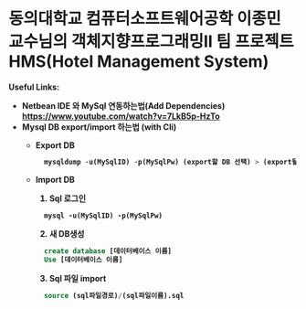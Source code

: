 <h1>동의대학교 컴퓨터소프트웨어공학 이종민 교수님의 객체지향프로그래밍II 팀 프로젝트 HMS(Hotel Management System)</h1>

<b>Useful Links: </br>

- Netbean IDE 와 MySql 연동하는법(Add Dependencies)<br>
https://www.youtube.com/watch?v=7LkB5p-HzTo<br>
- Mysql DB export/import 하는법 (with Cli)
  - Export DB
    ```sql
      mysqldump -u(MySqlID) -p(MySqlPw) (export할 DB 선택) > (export될 sql파일 이름).sql
    ```
  - Import DB

    1. Sql 로그인
    ```terminal
      mysql -u(MySqlID) -p(MySqlPw)
    ```

    2. 새 DB생성
    ```sql
      create database [데이터베이스 이름]
      Use [데이터베이스 이름]
    ```
    3. Sql 파일 import
    ```sql
      source (sql파일경로)/(sql파일이름).sql
    ``` 
  



